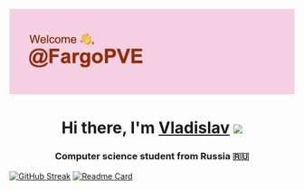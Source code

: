 ![title](https://github.com/FargoPVE/FargoPVE/blob/main/header.png)

<h1 align="center">Hi there, I'm <a href="" target="_blank">Vladislav</a> 
<img src="https://github.com/blackcater/blackcater/raw/main/images/Hi.gif" height="32"/></h1>
<h3 align="center">Computer science student from Russia 🇷🇺</h3>

[![GitHub Streak](https://github-readme-streak-stats.herokuapp.com/?user=FargoPVE&theme=dark)](https://git.io/streak-stats) [![Readme Card](https://github-readme-stats.vercel.app/api/pin/?username=FargoPVE&repo=codewars_solution_python)](https://github.com/anuraghazra/github-readme-stats)
